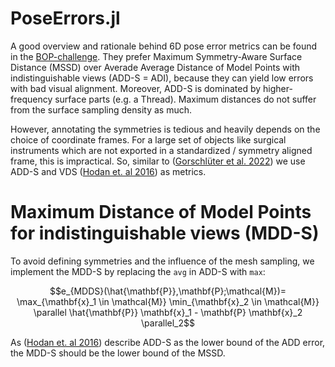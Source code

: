 # PoseErrors.jl
A good overview and rationale behind 6D pose error metrics can be found in the [BOP-challenge](https://bop.felk.cvut.cz/challenges/bop-challenge-2019/#evaluationmethodology).
They prefer Maximum Symmetry-Aware Surface Distance (MSSD) over Averade Average Distance of Model Points with indistinguishable views (ADD-S = ADI), because they can yield low errors with bad visual alignment.
Moreover, ADD-S is dominated by higher-frequency surface parts (e.g. a Thread).
Maximum distances do not suffer from the surface sampling density as much.

However, annotating the symmetries is tedious and heavily depends on the choice of coordinate frames.
For a large set of objects like surgical instruments which are not exported in a standardized / symmetry aligned frame, this is impractical.
So, similar to ([Gorschlüter et al. 2022](https://doi.org/10.3390/jimaging8030053)) we use ADD-S and VDS ([Hodan et. al 2016](https://doi.org/10.1007/978-3-319-49409-8_52)) as metrics.


# Maximum Distance of Model Points for indistinguishable views (MDD-S)
To avoid defining symmetries and the influence of the mesh sampling, we implement the MDD-S by replacing the ``avg`` in ADD-S with ``max``:
```math
e_{MDDS}(\hat{\mathbf{P}},\mathbf{P};\mathcal{M})= \max_{\mathbf{x}_1 \in \mathcal{M}} \min_{\mathbf{x}_2 \in \mathcal{M}} \parallel \hat{\mathbf{P}} \mathbf{x}_1 - \mathbf{P} \mathbf{x}_2 \parallel_2
```
As ([Hodan et. al 2016](https://doi.org/10.1007/978-3-319-49409-8_52)) describe ADD-S as the lower bound of the ADD error, the MDD-S should be the lower bound of the MSSD.
